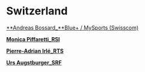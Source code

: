 # Switzerland

[**Andreas Bossard_**Blue+ / MySports (Swisscom)](Switzerland%202724b6c9c50780deb4dcf97d16c22ace/Andreas%20Bossard_Blue+%20MySports%20(Swisscom)%202724b6c9c507805f8348c87d59d1ff9f.md)

[**Monica Piffaretti_RSI**](Switzerland%202724b6c9c50780deb4dcf97d16c22ace/Monica%20Piffaretti_RSI%202724b6c9c50780c8b141d2c7750da2cd.md)

[**Pierre-Adrian Irlé_RTS**](Switzerland%202724b6c9c50780deb4dcf97d16c22ace/Pierre-Adrian%20Irl%C3%A9_RTS%202724b6c9c50780b089d7f256261778fb.md)

[**Urs Augstburger_SRF**](Switzerland%202724b6c9c50780deb4dcf97d16c22ace/Urs%20Augstburger_SRF%202724b6c9c507806bb631e32a56626016.md)